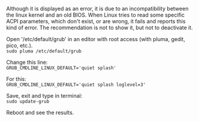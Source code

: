 Although it is displayed as an error, it is due to an incompatibility between the linux kernel and an old BIOS. When Linux tries to read some specific ACPI parameters, which don't exist, or are wrong, it fails and reports this kind of error. The recommendation is not to show it, but not to deactivate it.  
  
Open '/etc/default/grub' in an editor with root access (with pluma, gedit, pico, etc.).  
`sudo pluma /etc/default/grub`  

Change this line:  
`GRUB_CMDLINE_LINUX_DEFAULT='quiet splash'`  
  
For this:  
`GRUB_CMDLINE_LINUX_DEFAULT='quiet splash loglevel=3'`  

Save, exit and type in terminal:  
`sudo update-grub`  

Reboot and see the results.
